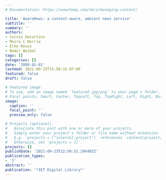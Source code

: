 ```yaml
---
# Documentation: https://wowchemy.com/docs/managing-content/

title: 'AwareNews: a context-aware, ambient news service'
subtitle: ''
summary: ''
authors:
- Corsin Decurtins
- Moira C Norrie
- Elke Reuss
- Nadir Weibel
tags: []
categories: []
date: '2008-01-01'
lastmod: 2021-09-23T15:50:31-07:00
featured: false
draft: false

# Featured image
# To use, add an image named `featured.jpg/png` to your page's folder.
# Focal points: Smart, Center, TopLeft, Top, TopRight, Left, Right, BottomLeft, Bottom, BottomRight.
image:
  caption: ''
  focal_point: ''
  preview_only: false

# Projects (optional).
#   Associate this post with one or more of your projects.
#   Simply enter your project's folder or file name without extension.
#   E.g. `projects = ["internal-project"]` references `content/project/deep-learning/index.md`.
#   Otherwise, set `projects = []`.
projects: []
publishDate: '2021-09-23T22:50:31.296403Z'
publication_types:
- '2'
abstract: ''
publication: '*IET Digital Library*'
---
```

